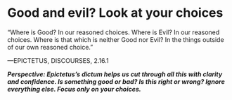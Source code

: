 # Good and evil? Look at your choices

“Where is Good? In our reasoned choices. Where is Evil? In our
reasoned choices. Where is that which is neither Good nor Evil?
In the things outside of our own reasoned choice.”

—EPICTETUS, DISCOURSES, 2.16.1

***Perspective: Epictetus’s dictum helps us cut through all this with clarity and confidence. Is something good or bad? Is this right or wrong? Ignore everything else. Focus only on your choices.***